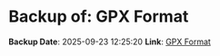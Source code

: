 # Backup of: GPX Format

**Backup Date**: 2025-09-23 12:25:20
**Link**: [GPX Format](https://przemienniki.net/export/przemienniki.gpx)

